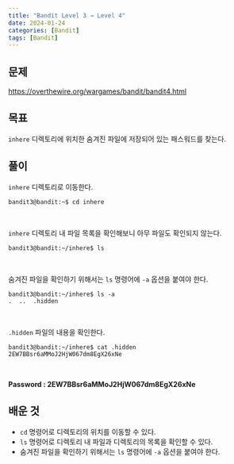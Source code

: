 ```yaml
---
title: "Bandit Level 3 → Level 4"
date: 2024-01-24
categories: [Bandit]
tags: [Bandit]
---
```


## 문제
<https://overthewire.org/wargames/bandit/bandit4.html>

## 목표
`inhere` 디렉토리에 위치한 숨겨진 파일에 저장되어 있는 패스워드를 찾는다.
 
## 풀이
`inhere` 디렉토리로 이동한다.
```shell
bandit3@bandit:~$ cd inhere
```  

&nbsp;  

`inhere` 디렉토리 내 파일 목록을 확인해보니 아무 파일도 확인되지 않는다.
```shell
bandit3@bandit:~/inhere$ ls

```  
&nbsp;  


숨겨진 파일을 확인하기 위해서는 `ls` 명령어에 `-a` 옵션을 붙여야 한다.
```shell
bandit3@bandit:~/inhere$ ls -a
.  ..  .hidden
```  
&nbsp;  

`.hidden` 파일의 내용을 확인한다.

```shell
bandit3@bandit:~/inhere$ cat .hidden
2EW7BBsr6aMMoJ2HjW067dm8EgX26xNe
```  

&nbsp;  

**Password : 2EW7BBsr6aMMoJ2HjW067dm8EgX26xNe**

## 배운 것
- `cd` 명령어로 디렉토리의 위치를 이동할 수 있다.
- `ls` 명령어로 디렉토리 내 파일과 디렉토리의 목록을 확인할 수 있다.
- 숨겨진 파일을 확인하기 위해서는 `ls` 명령어에 `-a` 옵션을 붙여야 한다.